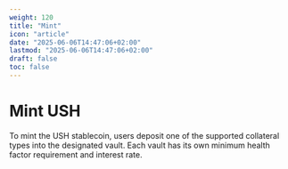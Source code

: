 ```yaml
---
weight: 120
title: "Mint"
icon: "article"
date: "2025-06-06T14:47:06+02:00"
lastmod: "2025-06-06T14:47:06+02:00"
draft: false
toc: false
---
```

# Mint USH

To mint the USH stablecoin, users deposit one of the supported collateral types into the designated vault. Each vault has its own minimum health factor requirement and interest rate.
